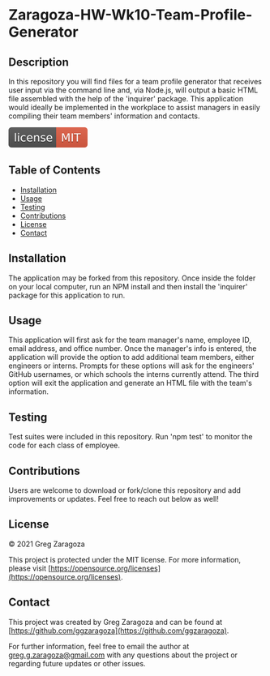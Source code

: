 
# Zaragoza-HW-Wk10-Team-Profile-Generator
## Description
In this repository you will find files for a team profile generator that receives user input via the command line and, via Node.js, will output a basic HTML file assembled with the help of the 'inquirer' package. This application would ideally be implemented in the workplace to assist managers in easily compiling their team members' information and contacts.

![MIT License](/badges/license-MIT-red.svg)
## Table of Contents
- [Installation](#installation)
- [Usage](#usage)
- [Testing](#testing)
- [Contributions](#contributions)
- [License](#license)
- [Contact](#contact)
## Installation
The application may be forked from this repository. Once inside the folder on your local computer, run an NPM install and then install the 'inquirer' package for this application to run.
## Usage
This application will first ask for the team manager's name, employee ID, email address, and office number. Once the manager's info is entered, the application will provide the option to add additional team members, either engineers or interns. Prompts for these options will ask for the engineers' GitHub usernames, or which schools the interns currently attend. The third option will exit the application and generate an HTML file with the team's information.
## Testing
Test suites were included in this repository. Run 'npm test' to monitor the code for each class of employee.
## Contributions
Users are welcome to download or fork/clone this repository and add improvements or updates. Feel free to reach out below as well!
## License
© 2021 Greg Zaragoza

This project is protected under the MIT license. For more information, please visit [https://opensource.org/licenses](https://opensource.org/licenses).

## Contact
This project was created by Greg Zaragoza and can be found at [https://github.com/ggzaragoza](https://github.com/ggzaragoza).

For further information, feel free to email the author at greg.g.zaragoza@gmail.com with any questions about the project or regarding future updates or other issues.